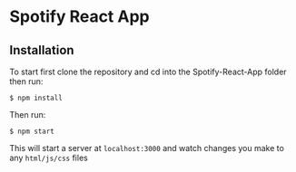# Spotify React App 

## Installation

To start first clone the repository and cd into the Spotify-React-App folder then run:

```
$ npm install 
```

Then run:
```
$ npm start
```

This will start a server at `localhost:3000` and watch changes you make to any `html/js/css` files
